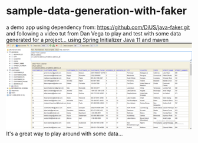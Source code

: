 # sample-data-generation-with-faker

a demo app using dependency from:
https://github.com/DiUS/java-faker.git and following a video tut from Dan Vega
to play and test with some data generated for a project...
using Spring Initializer Java 11 and maven![](src/main/resources/H2_Screen.png)
It's a great way to play around with some data...
